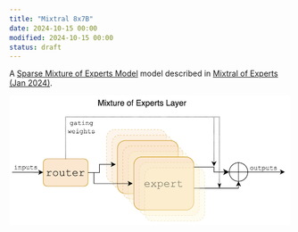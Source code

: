 ```yaml
---
title: "Mixtral 8x7B"
date: 2024-10-15 00:00
modified: 2024-10-15 00:00
status: draft
---
```


A [Sparse Mixture of Experts Model](sparse-mixture-of-experts-model.md) model described in [Mixtral of Experts (Jan 2024)](../reference/papers/mixtral-of-experts.md).

![Figure 1](../_media/mixtral-of-experts-fig-1.png)
